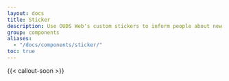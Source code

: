 ```yaml
---
layout: docs
title: Sticker
description: Use OUDS Web's custom stickers to inform people about new offers.
group: components
aliases:
  - "/docs/components/sticker/"
toc: true
---
```


{{< callout-soon >}}
